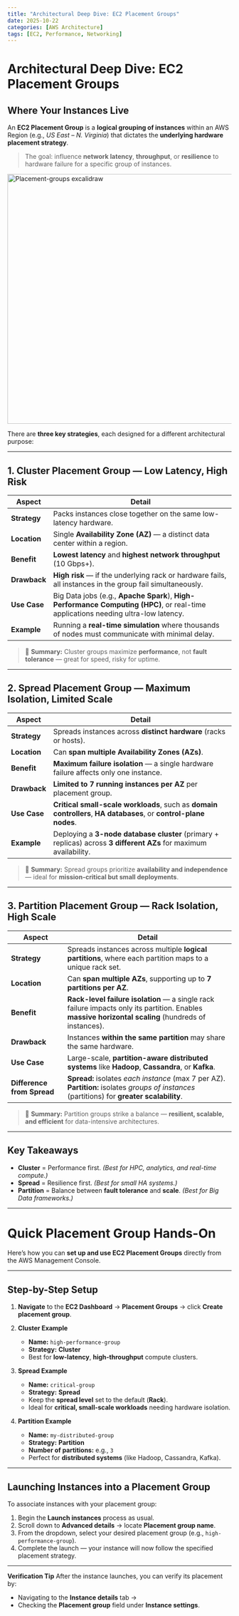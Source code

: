 ```yaml
---
title: "Architectural Deep Dive: EC2 Placement Groups"
date: 2025-10-22
categories: [AWS Architecture]
tags: [EC2, Performance, Networking]
---
```


# Architectural Deep Dive: EC2 Placement Groups
## Where Your Instances Live

An **EC2 Placement Group** is a **logical grouping of instances** within an AWS Region (e.g., *US East – N. Virginia*) that dictates the **underlying hardware placement strategy**.

>  The goal: influence **network latency**, **throughput**, or **resilience** to hardware failure for a specific group of instances.


<img width="1129" height="561" alt="Placement-groups excalidraw" src="https://github.com/user-attachments/assets/1457f826-f824-43fe-96b6-55135f383ede" />


There are **three key strategies**, each designed for a different architectural purpose:

---

##  1. Cluster Placement Group — Low Latency, High Risk

| Aspect | Detail |
|--------|---------|
| **Strategy** | Packs instances close together on the same low-latency hardware. |
| **Location** | Single **Availability Zone (AZ)** — a distinct data center within a region. |
| **Benefit** | **Lowest latency** and **highest network throughput** (10 Gbps+). |
| **Drawback** | **High risk** — if the underlying rack or hardware fails, all instances in the group fail simultaneously. |
| **Use Case** | Big Data jobs (e.g., **Apache Spark**), **High-Performance Computing (HPC)**, or real-time applications needing ultra-low latency. |
| **Example** | Running a **real-time simulation** where thousands of nodes must communicate with minimal delay. |

> 💬 **Summary:** Cluster groups maximize **performance**, not **fault tolerance** — great for speed, risky for uptime.

---

##  2. Spread Placement Group — Maximum Isolation, Limited Scale

| Aspect | Detail |
|--------|---------|
| **Strategy** | Spreads instances across **distinct hardware** (racks or hosts). |
| **Location** | Can **span multiple Availability Zones (AZs)**. |
| **Benefit** | **Maximum failure isolation** — a single hardware failure affects only one instance. |
| **Drawback** | **Limited to 7 running instances per AZ** per placement group. |
| **Use Case** | **Critical small-scale workloads**, such as **domain controllers**, **HA databases**, or **control-plane nodes**. |
| **Example** | Deploying a **3-node database cluster** (primary + replicas) across **3 different AZs** for maximum availability. |

> 💬 **Summary:** Spread groups prioritize **availability and independence** — ideal for **mission-critical but small deployments**.

---

##  3. Partition Placement Group — Rack Isolation, High Scale

| Aspect | Detail |
|--------|---------|
| **Strategy** | Spreads instances across multiple **logical partitions**, where each partition maps to a unique rack set. |
| **Location** | Can **span multiple AZs**, supporting up to **7 partitions per AZ**. |
| **Benefit** | **Rack-level failure isolation** — a single rack failure impacts only its partition. Enables **massive horizontal scaling** (hundreds of instances). |
| **Drawback** | Instances **within the same partition** may share the same hardware. |
| **Use Case** | Large-scale, **partition-aware distributed systems** like **Hadoop**, **Cassandra**, or **Kafka**. |
| **Difference from Spread** | **Spread:** isolates *each instance* (max 7 per AZ).<br>**Partition:** isolates *groups of instances* (partitions) for **greater scalability**. |

> 💬 **Summary:** Partition groups strike a balance — **resilient, scalable, and efficient** for data-intensive architectures.

---

##  Key Takeaways

- **Cluster** = Performance first. *(Best for HPC, analytics, and real-time compute.)*  
- **Spread** = Resilience first. *(Best for small HA systems.)*  
- **Partition** = Balance between **fault tolerance** and **scale**. *(Best for Big Data frameworks.)*

---
#  Quick Placement Group Hands-On

Here’s how you can **set up and use EC2 Placement Groups** directly from the AWS Management Console.

---

##  Step-by-Step Setup

1. **Navigate** to the **EC2 Dashboard** → **Placement Groups** → click **Create placement group**.  

2. **Cluster Example**  
   - **Name:** `high-performance-group`  
   - **Strategy:** **Cluster**  
   - Best for **low-latency**, **high-throughput** compute clusters.  

3. **Spread Example**  
   - **Name:** `critical-group`  
   - **Strategy:** **Spread**  
   - Keep the **spread level** set to the default (**Rack**).  
   - Ideal for **critical, small-scale workloads** needing hardware isolation.  

4. **Partition Example**  
   - **Name:** `my-distributed-group`  
   - **Strategy:** **Partition**  
   - **Number of partitions:** e.g., `3`  
   - Perfect for **distributed systems** (like Hadoop, Cassandra, Kafka).  

---

##  Launching Instances into a Placement Group

To associate instances with your placement group:

1. Begin the **Launch instances** process as usual.  
2. Scroll down to **Advanced details** → locate **Placement group name**.  
3. From the dropdown, select your desired placement group (e.g., `high-performance-group`).  
4. Complete the launch — your instance will now follow the specified placement strategy.

---

 **Verification Tip**
After the instance launches, you can verify its placement by:
- Navigating to the **Instance details** tab →  
- Checking the **Placement group** field under **Instance settings**.
